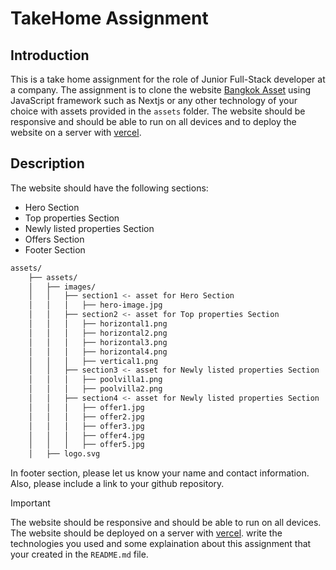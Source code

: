 <!-- takehome assignment is clone this website https://bangkok-asset.net/#  -->

# TakeHome Assignment

## Introduction

This is a take home assignment for the role of Junior Full-Stack developer at a company. The assignment is to clone
the website [Bangkok Asset](https://bangkok-asset.net/#) using JavaScript framework such as Nextjs or any other technology of your choice with
assets provided in the `assets` folder. The website should be responsive and should be able to run on all devices and to deploy the website on a server with [vercel](https://vercel.com/).

## Description

The website should have the following sections:

- Hero Section
- Top properties Section
- Newly listed properties Section
- Offers Section
- Footer Section

```bash
assets/
	├── assets/
	│   ├── images/
	│   │   ├── section1 <- asset for Hero Section
	│   │   │   ├── hero-image.jpg
	│   │   ├── section2 <- asset for Top properties Section
	│   │   │   ├── horizontal1.png
	│   │   │   ├── horizontal2.png
	│   │   │   ├── horizontal3.png
	│   │   │   ├── horizontal4.png
	│   │   │   ├── vertical1.png
	│   │   ├── section3 <- asset for Newly listed properties Section
	│   │   │   ├── poolvilla1.png
	│   │   │   ├── poolvilla2.png
	│   │   ├── section4 <- asset for Newly listed properties Section
	│   │   │   ├── offer1.jpg
	│   │   │   ├── offer2.jpg
	│   │   │   ├── offer3.jpg
	│   │   │   ├── offer4.jpg
	│   │   │   ├── offer5.jpg
	│   ├── logo.svg
```

In footer section, please let us know your name and contact information. Also, please include a link to your github repository.

> [!IMPORTANT]
> The website should be responsive and should be able to run on all devices. The website should be deployed on a server with [vercel](https://vercel.com/). write the technologies you used and some explaination about this assignment that your created in the `README.md` file.
